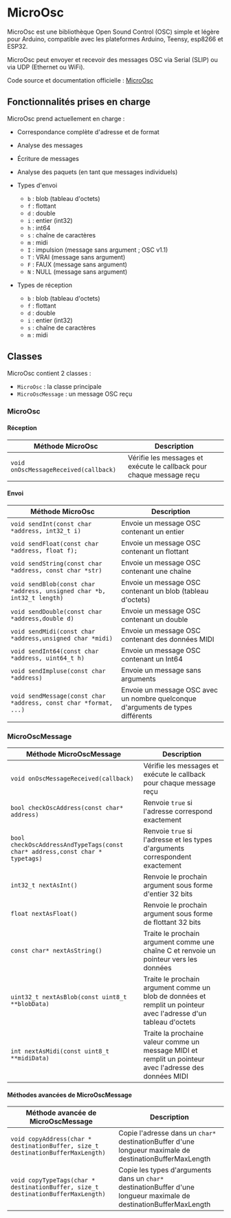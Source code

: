 # MicroOsc

MicroOsc est une bibliothèque Open Sound Control (OSC) simple et légère pour Arduino, compatible avec les plateformes Arduino, Teensy, esp8266 et ESP32.

MicroOsc peut envoyer et recevoir des messages OSC via Serial (SLIP) ou via UDP (Ethernet ou WiFi).

Code source et documentation officielle : [MicroOsc](https://github.com/thomasfredericks/MicroOsc)



## Fonctionnalités prises en charge
MicroOsc prend actuellement en charge :
* Correspondance complète d'adresse et de format
* Analyse des messages
* Écriture de messages
* Analyse des paquets (en tant que messages individuels)
* Types d'envoi
  * `b` : blob (tableau d'octets)
  * `f` : flottant
  * `d` : double
  * `i` : entier (int32)
  * `h` : int64
  * `s` : chaîne de caractères
  * `m` : midi
  * `I` : impulsion (message sans argument ; OSC v1.1)
  * `T` : VRAI (message sans argument)
  * `F` : FAUX (message sans argument)
  * `N` : NULL (message sans argument)

* Types de réception
  * `b` : blob (tableau d'octets)
  * `f` : flottant
  * `d` : double
  * `i` : entier (int32)
  * `s` : chaîne de caractères
  * `m` : midi

## Classes

MicroOsc contient 2 classes :
- `MicroOsc` : la classe principale
- `MicroOscMessage` : un message OSC reçu

### MicroOsc

#### Réception
| Méthode MicroOsc  | Description |
| --------------- | --------------- |
| `void onOscMessageReceived(callback)` | Vérifie les messages et exécute le callback pour chaque message reçu |

#### Envoi
| Méthode MicroOsc  | Description |
| --------------- | --------------- |
| `void sendInt(const char *address, int32_t i)` | Envoie un message OSC contenant un entier |
| `void sendFloat(const char *address, float f);` | Envoie un message OSC contenant un flottant |
| `void sendString(const char *address, const char *str)` | Envoie un message OSC contenant une chaîne |
| `void sendBlob(const char *address, unsigned char *b, int32_t length)` | Envoie un message OSC contenant un blob (tableau d'octets) |
| `void sendDouble(const char *address,double d)` | Envoie un message OSC contenant un double |
| `void sendMidi(const char *address,unsigned char *midi)` |  Envoie un message OSC contenant des données MIDI |
| `void sendInt64(const char *address, uint64_t h)` | Envoie un message OSC contenant un Int64 |
| `void sendImpluse(const char *address)` | Envoie un message sans arguments |
| `void sendMessage(const char *address, const char *format, ...)` | Envoie un message OSC avec un nombre quelconque d'arguments de types différents |

### MicroOscMessage

| Méthode MicroOscMessage | Description |
| --------------- | --------------- |
| `void onOscMessageReceived(callback)` | Vérifie les messages et exécute le callback pour chaque message reçu |
| `bool checkOscAddress(const char* address)` | Renvoie `true` si l'adresse correspond exactement |
| `bool checkOscAddressAndTypeTags(const char* address,const char * typetags)` | Renvoie `true` si l'adresse et les types d'arguments correspondent exactement |
| `int32_t nextAsInt()` | Renvoie le prochain argument sous forme d'entier 32 bits |
| `float nextAsFloat()` | Renvoie le prochain argument sous forme de flottant 32 bits |
| `const char* nextAsString()` | Traite le prochain argument comme une chaîne C et renvoie un pointeur vers les données |
| `uint32_t nextAsBlob(const uint8_t **blobData)` | Traite le prochain argument comme un blob de données et remplit un pointeur avec l'adresse d'un tableau d'octets |
| `int nextAsMidi(const uint8_t **midiData)` | Traite la prochaine valeur comme un message MIDI et remplit un pointeur avec l'adresse des données MIDI |

#### Méthodes avancées de MicroOscMessage
| Méthode avancée de MicroOscMessage | Description |
| --------------- | --------------- |
| `void copyAddress(char * destinationBuffer, size_t destinationBufferMaxLength)` | Copie l'adresse dans un `char*` destinationBuffer d'une longueur maximale de destinationBufferMaxLength |
| `void copyTypeTags(char * destinationBuffer, size_t destinationBufferMaxLength)` | Copie les types d'arguments dans un `char*` destinationBuffer d'une longueur maximale de destinationBufferMaxLength |




